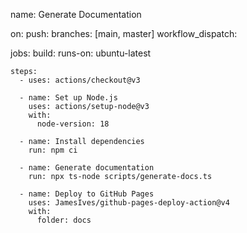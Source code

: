 name: Generate Documentation

on:
  push:
    branches: [main, master]
  workflow_dispatch:

jobs:
  build:
    runs-on: ubuntu-latest

    steps:
      - uses: actions/checkout@v3

      - name: Set up Node.js
        uses: actions/setup-node@v3
        with:
          node-version: 18

      - name: Install dependencies
        run: npm ci

      - name: Generate documentation
        run: npx ts-node scripts/generate-docs.ts

      - name: Deploy to GitHub Pages
        uses: JamesIves/github-pages-deploy-action@v4
        with:
          folder: docs
